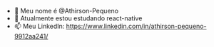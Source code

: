 - 👋 Meu nome é @Athirson-Pequeno
- 🌱 Atualmente estou estudando react-native
- 📫 Meu LinkedIn: https://www.linkedin.com/in/athirson-pequeno-9912aa241/
